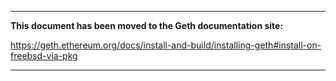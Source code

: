 ***

**This document has been moved to the Geth documentation site:**

https://geth.ethereum.org/docs/install-and-build/installing-geth#install-on-freebsd-via-pkg

***